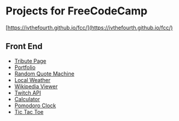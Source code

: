# Projects for FreeCodeCamp
[https://ivthefourth.github.io/fcc/](https://ivthefourth.github.io/fcc/)
## Front End
- [Tribute Page](https://ivthefourth.github.io/fcc/front-end/tribute-page/)
- [Portfolio](https://ivthefourth.github.io/portfolio/)
- [Random Quote Machine](https://ivthefourth.github.io/fcc/front-end/quote-machine/)
- [Local Weather](https://ivthefourth.github.io/fcc/front-end/local-weather/)
- [Wikipedia Viewer](https://ivthefourth.github.io/fcc/front-end/wiki-viewer/)
- [Twitch API]()
- [Calculator](https://ivthefourth.github.io/fcc/front-end/calculator)
- [Pomodoro Clock]()
- [Tic Tac Toe](https://ivthefourth.github.io/fcc/front-end/tic-tac-toe/)
